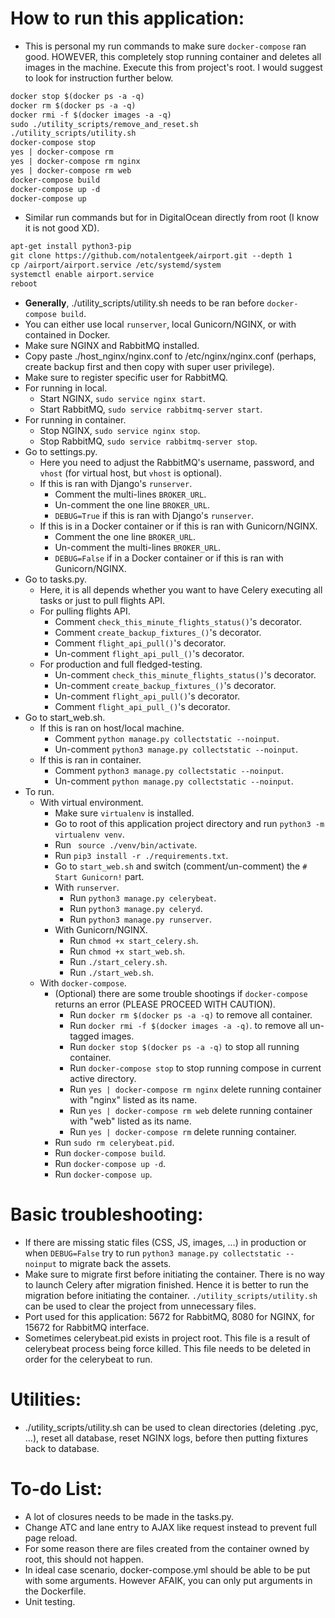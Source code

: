 # How to run this application:

* This is personal my run commands to make sure `docker-compose` ran good. HOWEVER, this completely stop running container and deletes all images in the machine. Execute this from project's root. I would suggest to look for instruction further below.

```markdown
docker stop $(docker ps -a -q)
docker rm $(docker ps -a -q)
docker rmi -f $(docker images -a -q)
sudo ./utility_scripts/remove_and_reset.sh
./utility_scripts/utility.sh
docker-compose stop
yes | docker-compose rm
yes | docker-compose rm nginx
yes | docker-compose rm web
docker-compose build
docker-compose up -d
docker-compose up
```

* Similar run commands but for in DigitalOcean directly from root (I know it is not good XD).

```markdown
apt-get install python3-pip
git clone https://github.com/notalentgeek/airport.git --depth 1
cp /airport/airport.service /etc/systemd/system
systemctl enable airport.service
reboot
```

* __Generally__, ./utility_scripts/utility.sh needs to be ran before `docker-compose build`.
* You can either use local `runserver`, local Gunicorn/NGINX, or with contained in Docker.
* Make sure NGINX and RabbitMQ installed.
* Copy paste ./host_nginx/nginx.conf to /etc/nginx/nginx.conf (perhaps, create backup first and then copy with super user privilege).
* Make sure to register specific user for RabbitMQ.
* For running in local.
    * Start NGINX, `sudo service nginx start`.
    * Start RabbitMQ, `sudo service rabbitmq-server start`.
* For running in container.
    * Stop NGINX, `sudo service nginx stop`.
    * Stop RabbitMQ, `sudo service rabbitmq-server stop`.
* Go to settings.py.
    * Here you need to adjust the RabbitMQ's username, password, and `vhost` (for virtual host, but `vhost` is optional).
    * If this is ran with Django's `runserver`.
        * Comment the multi-lines `BROKER_URL`.
        * Un-comment the one line `BROKER_URL`.
        * `DEBUG=True` if this is ran with Django's `runserver`.
    * If this is in a Docker container or if this is ran with Gunicorn/NGINX.
        * Comment the one line `BROKER_URL`.
        * Un-comment the multi-lines `BROKER_URL`.
        * `DEBUG=False` if in a Docker container or if this is ran with Gunicorn/NGINX.
* Go to tasks.py.
    * Here, it is all depends whether you want to have Celery executing all tasks or just to pull flights API.
    * For pulling flights API.
        * Comment `check_this_minute_flights_status()`'s decorator.
        * Comment `create_backup_fixtures_()`'s decorator.
        * Comment `flight_api_pull()`'s decorator.
        * Un-comment `flight_api_pull_()`'s decorator.
    * For production and full fledged-testing.
        * Un-comment `check_this_minute_flights_status()`'s decorator.
        * Un-comment `create_backup_fixtures_()`'s decorator.
        * Un-comment `flight_api_pull()`'s decorator.
        * Comment `flight_api_pull_()`'s decorator.
* Go to start_web.sh.
    * If this is ran on host/local machine.
        * Comment `python manage.py collectstatic --noinput`.
        * Un-comment `python3 manage.py collectstatic --noinput`.
    * If this is ran in container.
        * Comment `python3 manage.py collectstatic --noinput`.
        * Un-comment `python manage.py collectstatic --noinput`.
* To run.
    * With virtual environment.
        * Make sure `virtualenv` is installed.
        * Go to root of this application project directory and run `python3 -m virtualenv venv`.
        * Run ` source ./venv/bin/activate`.
        * Run `pip3 install -r ./requirements.txt`.
        * Go to `start_web.sh` and switch (comment/un-comment) the `# Start Gunicorn!` part.
        * With `runserver`.
            * Run `python3 manage.py celerybeat`.
            * Run `python3 manage.py celeryd`.
            * Run `python3 manage.py runserver`.
        * With Gunicorn/NGINX.
            * Run `chmod +x start_celery.sh`.
            * Run `chmod +x start_web.sh`.
            * Run `./start_celery.sh`.
            * Run `./start_web.sh`.
    * With `docker-compose`.
        * (Optional) there are some trouble shootings if `docker-compose` returns an error (PLEASE PROCEED WITH CAUTION).
            * Run `docker rm $(docker ps -a -q)` to remove all container.
            * Run `docker rmi -f $(docker images -a -q)`. to remove all un-tagged images.
            * Run `docker stop $(docker ps -a -q)` to stop all running container.
            * Run `docker-compose stop` to stop running compose in current active directory.
            * Run `yes | docker-compose rm nginx` delete running container with "nginx" listed as its name.
            * Run `yes | docker-compose rm web` delete running container with "web" listed as its name.
            * Run `yes | docker-compose rm` delete running container.
        * Run `sudo rm celerybeat.pid`.
        * Run `docker-compose build`.
        * Run `docker-compose up -d`.
        * Run `docker-compose up`.

# Basic troubleshooting:

* If there are missing static files (CSS, JS, images, ...) in production or when `DEBUG=False` try to run `python3 manage.py collectstatic --noinput` to migrate back the assets.
* Make sure to migrate first before initiating the container. There is no way to launch Celery after migration finished. Hence it is better to run the migration before initiating the container. `./utility_scripts/utility.sh` can be used to clear the project from unnecessary files.
* Port used for this application: 5672 for RabbitMQ, 8080 for NGINX, for 15672 for RabbitMQ interface.
* Sometimes celerybeat.pid exists in project root. This file is a result of celerybeat process being force killed. This file needs to be deleted in order for the celerybeat to run.

# Utilities:

* ./utility_scripts/utility.sh can be used to clean directories (deleting .pyc, ...), reset all database, reset NGINX logs, before then putting fixtures back to database.

# To-do List:

* A lot of closures needs to be made in the tasks.py.
* Change ATC and lane entry to AJAX like request instead to prevent full page reload.
* For some reason there are files created from the container owned by root, this should not happen.
* In ideal case scenario, docker-compose.yml should be able to be put with some arguments. However AFAIK, you can only put arguments in the Dockerfile.
* Unit testing.